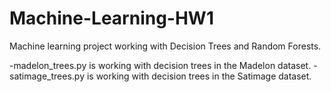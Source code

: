 # Machine-Learning-HW1
Machine learning project working with Decision Trees and Random Forests.

-madelon_trees.py is working with decision trees in the Madelon dataset.
-satimage_trees.py is working with decision trees in the Satimage dataset.
